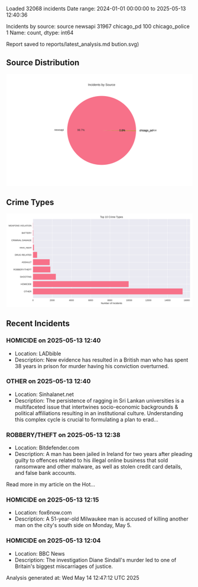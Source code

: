 
Loaded 32068 incidents
Date range: 2024-01-01 00:00:00 to 2025-05-13 12:40:36

Incidents by source:
source
newsapi           31967
chicago_pd          100
chicago_police        1
Name: count, dtype: int64

Report saved to reports/latest_analysis.md
bution.svg)

## Source Distribution
![Source Distribution](images/source_distribution.svg)

## Crime Types
![Crime Types](images/crime_types.svg)

## Recent Incidents

### HOMICIDE on 2025-05-13 12:40
- Location: LADbible
- Description: New evidence has resulted in a British man who has spent 38 years in prison for murder having his conviction overturned.


### OTHER on 2025-05-13 12:40
- Location: Sinhalanet.net
- Description: The persistence of ragging in Sri Lankan universities is a multifaceted issue that intertwines socio-economic backgrounds & political affiliations resulting in an institutional culture. Understanding this complex cycle is crucial to formulating a plan to erad…


### ROBBERY/THEFT on 2025-05-13 12:38
- Location: Bitdefender.com
- Description: A man has been jailed in Ireland for two years after pleading guilty to offences related to his illegal online business that sold ransomware and other malware, as well as stolen credit card details, and false bank accounts.

Read more in my article on the Hot…


### HOMICIDE on 2025-05-13 12:15
- Location: fox6now.com
- Description: A 51-year-old Milwaukee man is accused of killing another man on the city's south side on Monday, May 5.


### HOMICIDE on 2025-05-13 12:04
- Location: BBC News
- Description: The investigation Diane Sindall's murder led to one of Britain's biggest miscarriages of justice.

Analysis generated at: Wed May 14 12:47:12 UTC 2025
